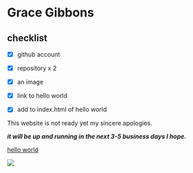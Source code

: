 # Grace Gibbons

## checklist

- [x] github account
      
- [x] repository x 2

- [x] an image

- [x]  link to hello world

- [x]  add to index.html of hello world



This website is not ready yet my sincere apologies.

***it will be up and running in the next 3-5 business days I hope.***



[hello world](https://gibbons07.github.io/hellloworld)


![](https://encrypted-tbn0.gstatic.com/images?q=tbn:ANd9GcQLHmBiiht7VVc2vBc2UjS-Zq_JDrhdqnINKg&usqp=CAU)





